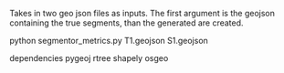 Takes in two geo json files as inputs. The first argument is the geojson
containing the true segments, than the generated are created. 

python segmentor_metrics.py T1.geojson S1.geojson 


dependencies
pygeoj
rtree
shapely
osgeo
